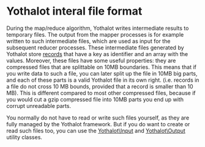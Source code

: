 # Yothalot interal file format

During the map/reduce algorithm, Yothalot writes intermediate results to 
temporary files. The output from the mapper processes is for example written to 
such intermediate files, which are used as input for the subsequent reducer
processes. These intermediate files generated by Yothalot store 
[records](copernica-docs:Yothalot/record "Record") that have a key as identifier
and an array with the values. Moreover, these files have some useful properties:
they are compressed files that are splittable on 10MB boundaries. This means
that if you write data to such a file, you can later split up the file in 10MB
big parts, and each of these parts is a valid Yothalot file in its own right.
(i.e. records in a file do not cross 10 MB bounds, provided that a record is
smaller than 10 MB). This is different compared to most other compressed files,
because if you would cut a gzip compressed file into 10MB parts you end up with
corrupt unreadable parts.

You normally do not have to read or write such files yourself, as they are fully
managed by the Yothalot framework. But if you do want to create or read such
files too, you can use the [Yothalot\Input](copernica-docs:Yothalot/input "Input")
and [Yothalot\Output](copernica-docs:Yothalot/output "Output") utility classes.

